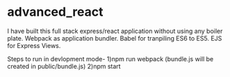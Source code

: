 # advanced_react
I have built this full stack express/react application without using any boiler plate.
Webpack as application bundler.
Babel for tranpiling ES6 to ES5.
EJS for Express Views.

Steps to run in devlopment mode- 
1)npm run webpack (bundle.js will be created in public/bundle.js)
2)npm start
